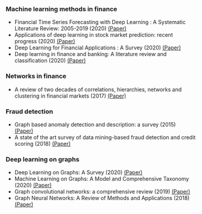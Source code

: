 ### Machine learning methods in finance
- Financial Time Series Forecasting with Deep Learning : A Systematic Literature Review: 2005-2019 (2020) [(Paper)](https://arxiv.org/pdf/1911.13288.pdf)
- Applications of deep learning in stock market prediction: recent progress (2020) [(Paper)](https://arxiv.org/pdf/2003.01859.pdf)
- Deep Learning for Financial Applications : A Survey (2020) [(Paper)](https://arxiv.org/pdf/2002.05786.pdf)
- Deep learning in finance and banking: A literature review and classification (2020) [(Paper)](https://link.springer.com/content/pdf/10.1186/s11782-020-00082-6.pdf)

### Networks in finance
- A review of two decades of correlations, hierarchies, networks and clustering in financial markets (2017) [(Paper)](https://arxiv.org/pdf/1703.00485.pdf)

### Fraud detection
- Graph based anomaly detection and description: a survey (2015) [(Paper)](https://link.springer.com/article/10.1007/s10618-014-0365-y)
- A state of the art survey of data mining-based fraud detection and credit scoring (2018) [(Paper)](https://www.matec-conferences.org/articles/matecconf/pdf/2018/48/matecconf_meamt2018_03002.pdf)

### Deep learning on graphs
- Deep Learning on Graphs: A Survey (2020) [(Paper)](https://ieeexplore.ieee.org/stamp/stamp.jsp?arnumber=9039675&casa_token=-D7r1w7DdkUAAAAA:khwVbrJr5zkKnYJvtBx-GvVaOF2mFzig2yCa6MmPu-yw5YYxTJ4Yf0T04yDQ0v0Fa3ChTLZf)
- Machine Learning on Graphs: A Model and Comprehensive Taxonomy (2020) [(Paper)](https://arxiv.org/pdf/2005.03675.pdf)
- Graph convolutional networks: a comprehensive review (2019)  [(Paper)](https://link.springer.com/article/10.1186/s40649-019-0069-y#Sec11)
- Graph Neural Networks: A Review of Methods and Applications (2018) [(Paper)](https://arxiv.org/pdf/1812.08434.pdf)
